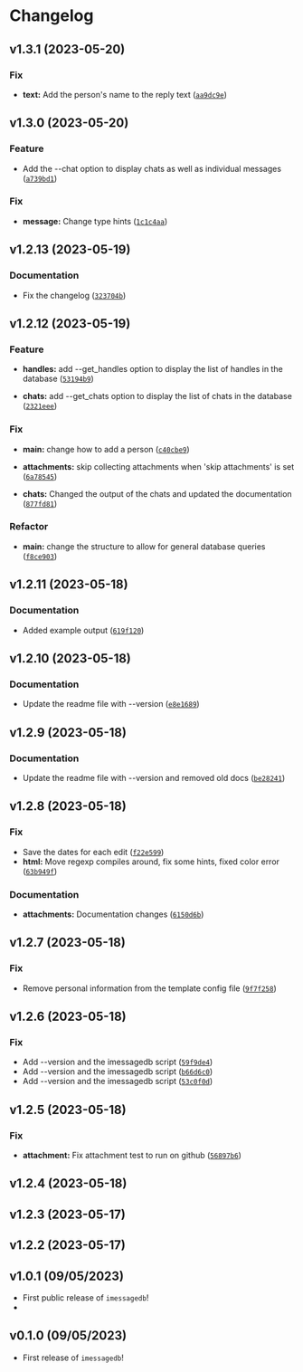 # Changelog

<!--next-version-placeholder-->

## v1.3.1 (2023-05-20)
### Fix
* **text:** Add the person's name to the reply text ([`aa9dc9e`](https://github.com/xevg/imessagedb/commit/aa9dc9e5f6cb4871ba5c5c8d7f28e610b77b5725))

## v1.3.0 (2023-05-20)
### Feature
* Add the --chat option to display chats as well as individual messages ([`a739bd1`](https://github.com/xevg/imessagedb/commit/a739bd12bfe76d32cd13f7ab8e37c44539aa4e81))

### Fix
* **message:** Change type hints ([`1c1c4aa`](https://github.com/xevg/imessagedb/commit/1c1c4aa9a16d15a69f2de48175f82d800c210cc7))

## v1.2.13 (2023-05-19)
### Documentation
* Fix the changelog ([`323704b`](https://github.com/xevg/imessagedb/commit/323704b45200d9e51a386f8ee59d450a85e86698))

## v1.2.12 (2023-05-19)
### Feature

* **handles:** add --get_handles option to display the list of handles in the database ([`53194b9`](https://github.com/xevg/imessagedb/commit/53194b965dfb85a503748c79579f1048608aa020))
 
* **chats:** add --get_chats option to display the list of chats in the database ([`2321eee`](https://github.com/xevg/imessagedb/commit/2321eee149b53ba28b5358e380d9a19b08beaa8f))


### Fix

* **main:** change how to add a person ([`c40cbe9`](https://github.com/xevg/imessagedb/commit/c40cbe972a37bbb27d28ca967a5a8dd9ce9c9786))

* **attachments:** skip collecting attachments when 'skip attachments' is set ([`6a78545`](https://github.com/xevg/imessagedb/commit/6a785459cefacfb96c7832270b49fc27c1333cbc))

* **chats:** Changed the output of the chats and updated the documentation ([`877fd81`](https://github.com/xevg/imessagedb/commit/877fd8172038e16300b10a23db4907df2573c565))
 
### Refactor

* **main:** change the structure to allow for general database queries ([`f8ce903`](https://github.com/xevg/imessagedb/commit/f8ce9031963f9dad07f3eb9aa2af9cc714c9ebcd))


## v1.2.11 (2023-05-18)
### Documentation
* Added example output ([`619f120`](https://github.com/xevg/imessagedb/commit/619f12093140ad369dd952c82d4daa8a3a46511d))

## v1.2.10 (2023-05-18)
### Documentation
* Update the readme file with --version ([`e8e1689`](https://github.com/xevg/imessagedb/commit/e8e1689c5622e63cb5f4556663a6b0733f544d58))

## v1.2.9 (2023-05-18)
### Documentation
* Update the readme file with --version and removed old docs ([`be28241`](https://github.com/xevg/imessagedb/commit/be282410fdca1ffd15838eb928b3273f3448ca93))

## v1.2.8 (2023-05-18)
### Fix
* Save the dates for each edit ([`f22e599`](https://github.com/xevg/imessagedb/commit/f22e599d59dcc1041ef66b6a4780f0ef63ac7ab5))
* **html:** Move regexp compiles around, fix some hints, fixed color error ([`63b949f`](https://github.com/xevg/imessagedb/commit/63b949fae7dc4b71b1d765aa88c5b4950273c772))

### Documentation
* **attachments:** Documentation changes ([`6150d6b`](https://github.com/xevg/imessagedb/commit/6150d6b5d2aeabe5c6ceca1122a76e171c0d231c))

## v1.2.7 (2023-05-18)
### Fix
* Remove personal information from the template config file ([`9f7f258`](https://github.com/xevg/imessagedb/commit/9f7f2581163f6d5efd7db20f7c25587ace8beb7f))

## v1.2.6 (2023-05-18)
### Fix
* Add --version and the imessagedb script ([`59f9de4`](https://github.com/xevg/imessagedb/commit/59f9de47c0016f3ac6d4013629af65927d347347))
* Add --version and the imessagedb script ([`b66d6c0`](https://github.com/xevg/imessagedb/commit/b66d6c03da1992b87aee443583aa4c805de092a1))
* Add --version and the imessagedb script ([`53c0f0d`](https://github.com/xevg/imessagedb/commit/53c0f0db5899ce08f997d3a12976d576aff38faf))

## v1.2.5 (2023-05-18)
### Fix
* **attachment:** Fix attachment test to run on github ([`56897b6`](https://github.com/xevg/imessagedb/commit/56897b692ebc7bcae99ecee8267c412820033790))

## v1.2.4 (2023-05-18)


## v1.2.3 (2023-05-17)


## v1.2.2 (2023-05-17)


## v1.0.1 (09/05/2023)

- First public release of `imessagedb`!
- 
## v0.1.0 (09/05/2023)

- First release of `imessagedb`!